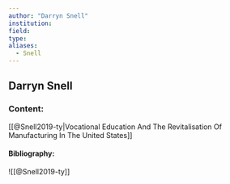 ```yaml
---
author: "Darryn Snell"
institution:
field:
type:
aliases:
  - Snell
---
```


## Darryn Snell

### Content:
[[@Snell2019-ty|Vocational Education And The Revitalisation Of Manufacturing In The United States]]

#### Bibliography:

![[@Snell2019-ty]]